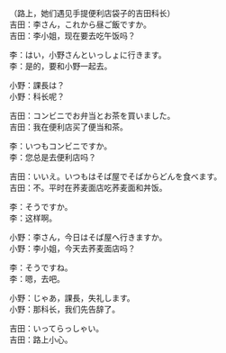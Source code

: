 （路上，她们遇见手提便利店袋子的吉田科长）  
吉田：李さん，これから昼ご飯ですか。  
吉田：李小姐，现在要去吃午饭吗？  

李：はい，小野さんといっしょに行きます。  
李：是的，要和小野一起去。  

小野：課長は？  
小野：科长呢？  

吉田：コンビニでお弁当とお茶を買いました。  
吉田：我在便利店买了便当和茶。  

李：いつもコンビニですか。  
李：您总是去便利店吗？  

吉田：いいえ。いつもはそば屋でそばからどんを食べます。  
吉田：不。平时在荞麦面店吃荞麦面和丼饭。  

李：そうですか。  
李：这样啊。  

小野：李さん，今日はそば屋へ行きますか。  
小野：李小姐，今天去荞麦面店吗？  

李：そうですね。  
李：嗯，去吧。  

小野：じゃあ，課長，失礼します。  
小野：那科长，我们先告辞了。  

吉田：いってらっしゃい。  
吉田：路上小心。